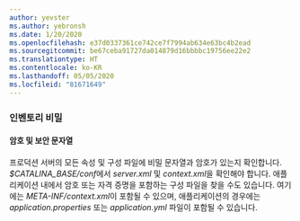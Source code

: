 ```yaml
---
author: yevster
ms.author: yebronsh
ms.date: 1/20/2020
ms.openlocfilehash: e37d0337361ce742ce7f7994ab634e63bc4b2ead
ms.sourcegitcommit: be67ceba91727da014879d16bbbbc19756ee22e2
ms.translationtype: HT
ms.contentlocale: ko-KR
ms.lasthandoff: 05/05/2020
ms.locfileid: "81671649"
---
```

### <a name="inventory-secrets"></a>인벤토리 비밀

#### <a name="passwords-and-secure-strings"></a>암호 및 보안 문자열

프로덕션 서버의 모든 속성 및 구성 파일에 비밀 문자열과 암호가 있는지 확인합니다. *$CATALINA_BASE/conf*에서 *server.xml* 및 *context.xml*을 확인해야 합니다. 애플리케이션 내에서 암호 또는 자격 증명을 포함하는 구성 파일을 찾을 수도 있습니다. 여기에는 *META-INF/context.xml*이 포함될 수 있으며, 애플리케이션의 경우에는 *application.properties* 또는 *application.yml* 파일이 포함될 수 있습니다.
